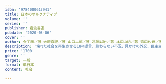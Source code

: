 ```yaml
---
isbn: '9784000613941'
title: 日本のオルタナティブ
volume: ''
series: ''
publisher: 岩波書店
pubdate: '2020-03-06'
cover: ''
author: 金子勝／著 大沢真理／著 山口二郎／著 遠藤誠治／著 本田由紀／著 猿田佐世／著
description: '壊れた社会を再生させる18の提言．終わらない不況，見かけの外交，民主主義からの逸脱……「今」とは別の，進むべき道を提示！,'
price: '1700'
genre: ''
target: 一般
format: 単行本
content: 社会

---
```

